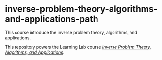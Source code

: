 # inverse-problem-theory-algorithms-and-applications-path
This course introduce the inverse problem theory, algorithms, and applications.

This repository powers the Learning Lab course [_Inverse Problem Theory, Algorithms, and Applications_](https://lab.github.com/guchchcug/inverse-problem-theory-algorithms-and-applications).
